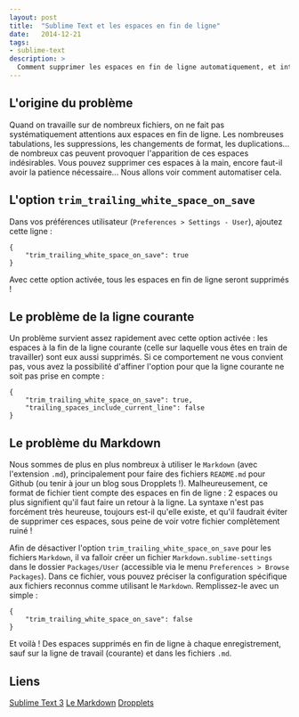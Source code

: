 ```yaml
---
layout: post
title:  "Sublime Text et les espaces en fin de ligne"
date:   2014-12-21
tags:
- sublime-text
description: >
  Comment supprimer les espaces en fin de ligne automatiquement, et intelligemment ?
---
```


## L'origine du problème

Quand on travaille sur de nombreux fichiers, on ne fait pas systématiquement attentions aux espaces en fin de ligne. Les nombreuses tabulations, les suppressions, les changements de format, les duplications... de nombreux cas peuvent provoquer l'apparition de ces espaces indésirables.
Vous pouvez supprimer ces espaces à la main, encore faut-il avoir la patience nécessaire... Nous allons voir comment automatiser cela.

## L'option `trim_trailing_white_space_on_save`

Dans vos préférences utilisateur (`Preferences > Settings - User`), ajoutez cette ligne :

	{
		"trim_trailing_white_space_on_save": true
	}

Avec cette option activée, tous les espaces en fin de ligne seront supprimés !

## Le problème de la ligne courante

Un problème survient assez rapidement avec cette option activée : les espaces à la fin de la ligne courante (celle sur laquelle vous êtes en train de travailler) sont eux aussi supprimés.
Si ce comportement ne vous convient pas, vous avez la possibilité d'affiner l'option pour que la ligne courante ne soit pas prise en compte :

	{
		"trim_trailing_white_space_on_save": true,
		"trailing_spaces_include_current_line": false
	}

## Le problème du Markdown

Nous sommes de plus en plus nombreux à utiliser le `Markdown` (avec l'extension `.md`), principalement pour faire des fichiers `README.md` pour Github (ou tenir à jour un blog sous Dropplets !).
Malheureusement, ce format de fichier tient compte des espaces en fin de ligne : 2 espaces ou plus signifient qu'il faut faire un retour à la ligne.
La syntaxe n'est pas forcément très heureuse, toujours est-il qu'elle existe, et qu'il faudrait éviter de supprimer ces espaces, sous peine de voir votre fichier complètement ruiné !

Afin de désactiver l'option `trim_trailing_white_space_on_save` pour les fichiers `Markdown`, il va falloir créer un fichier `Markdown.sublime-settings` dans le dossier `Packages/User` (accessible via le menu `Preferences > Browse Packages`). Dans ce fichier, vous pouvez préciser la configuration spécifique aux fichiers reconnus comme utilisant le `Markdown`. Remplissez-le avec un simple :

	{
		"trim_trailing_white_space_on_save": false
	}

Et voilà !
Des espaces supprimés en fin de ligne à chaque enregistrement, sauf sur la ligne de travail (courante) et dans les fichiers `.md`.

## Liens
[Sublime Text 3](https://www.sublimetext.com/3)
[Le Markdown](https://fr.wikipedia.org/wiki/Markdown)
[Dropplets](https://dropplets.com/)
